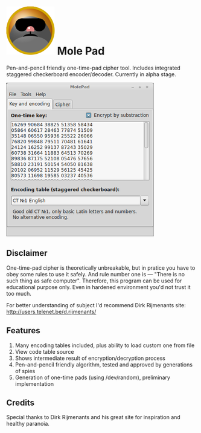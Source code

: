 ![Screenshot](icon/mole128.png)
Mole Pad
========

Pen-and-pencil friendly one-time-pad cipher tool. Includes integrated staggered checkerboard encoder/decoder. Currently in alpha stage. 

![Screenshot](media/molepad_alpha_screen.png)

Disclaimer
----------

One-time-pad cipher is theoretically unbreakable, but in pratice you have to obey some rules to use it safely. And rule number one is — "There is no such thing as safe computer". Therefore, this program can be used for educational purpose only. Even in hardened environment you'd not trust it too much. 

For better understanding of subject I'd recommend Dirk Rijmenants site: http://users.telenet.be/d.rijmenants/

Features
--------

1. Many encoding tables included, plus ability to load custom one from file
1. View code table source 
2. Shows intermediate result of encryption/decryption process
3. Pen-and-pencil friendly algorithm, tested and approved by generations of spies
4. Generation of one-time pads (using /dev/random), preliminary implementation

Credits
-------

Special thanks to Dirk Rijmenants and his great site for inspiration and healthy paranoia.


